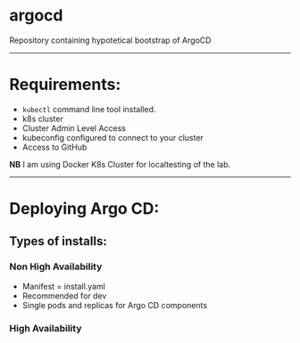 # argocd
Repository containing hypotetical bootstrap of ArgoCD

---

# Requirements:

- `kubectl` command line tool installed.
- k8s cluster
- Cluster Admin Level Access
- kubeconfig configured to connect to your cluster
- Access to GitHub

**NB** I am using Docker K8s Cluster for localtesting of the lab.


---


# Deploying Argo CD:

## Types of installs:

### Non High Availability

- Manifest = install.yaml
- Recommended for dev
- Single pods and replicas for Argo CD components

### High Availability